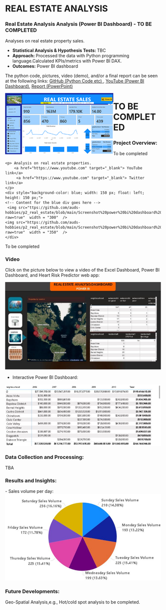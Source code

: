 # REAL ESTATE ANALYSIS
<section>
<h3> Real Estate Analysis Analysis (Power BI Dashboard) - TO BE COMPLETED </h3> 
<p> Analyses on real estate property sales. </p> 
<ul>
        <li> <b>Statistical Analysis & Hypothesis Tests: </b> TBC    </li>
        <li> <b>Approach: </b>Processed the data with Python programming language.Calculated KPIs/metrics with Power BI DAX.     </li>
        <li> <b>Outcomes:</b> Power BI dashboard    </li>
</ul>
<p> The python code, pictures, video (demo), and/or a final report can be seen at the following links:
        <a href="https://github.com/auds-hobbies/p2_real_estate/blob/main/README.md"> GitHub (Python Code etc) </a>,
        <a href="https://www.youtube.com/watch?v=b9DnhYVYWpg"> YouTube (Power BI Dashboard)</a>,
        <a href="#tba"> Report (PowerPoint)</a>
</p>
<div style="width: 350 px; float: left; height: 350 px;">
    <!-- Content for the blue div goes here -->
    <img src="https://github.com/auds-hobbies/p2_real_estate/blob/main/github_power_bi_dashboard_real_estate.png" width="350" />
    
</div>
</section>


# TO BE COMPLETED 
<h3>Project Overview:</h3> 
To be completed  

<br>
<section>
     
    <p> Analysis on real estate properties. 
        <a href="https://www.youtube.com" target="_blank"> YouTube link</a>
         <a href="https://www.youtube.com" target="_blank"> Twitter link</a>
    </p>
    <div style="background-color: blue; width: 150 px; float: left; height: 150 px;">
    <!-- Content for the blue div goes here -->
     <img src="ttps://github.com/auds-hobbies/p2_real_estate/blob/main/Screenshot%20power%20bi%20dashboard%20real%20estate1.png?raw=true"  width = "300"  />
    <img src="https://github.com/auds-hobbies/p2_real_estate/blob/main/Screenshot%20power%20bi%20dashboard%20real%20estate2.png?raw=true"  width = "350"  />
    </div>
</section>

To be completed 
### Video 
Click on the picture below to view a video of the Excel Dashboard, Power BI Dashboard, and Heart Risk Predictor web app:

[![Watch the video](https://github.com/auds-hobbies/p2_real_estate/blob/main/Screenshot%20power%20bi%20dashboard%20real%20estate2.png)](https://youtu.be/pFVV-cahsBc) 


- Interactive Power BI Dashboard:
<img src="https://github.com/auds-hobbies/p2_real_estate/blob/main/Screenshot%20real%20estate2%20sales%20vol%20per%20yr.png " width="728"/> 



<h3>Data Collection and Processing:</h3>
TBA 


<h3>Results and Insights:</h3>
- Sales volume per day:
<img src="https://github.com/auds-hobbies/p2_real_estate/blob/main/Screenshot%20real%20estate1.png " width="728"/> 


<h3>Future Developments:</h3>
Geo-Spatial Analysis,e.g., Hot/cold spot analysis to be completed.
